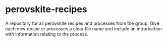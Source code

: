 # perovskite-recipes
A repository for all perovskite recipes and processes from the group.
Give each new recipe or processes a clear file name and include an introduction with information relating to the process.

